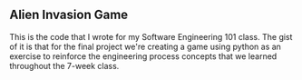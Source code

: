 ## Alien Invasion Game

This is the code that I wrote for my Software Engineering 101 class. The gist of it is that for the final project we're
creating a game using python as an exercise to reinforce the engineering process concepts that we learned throughout
the 7-week class.